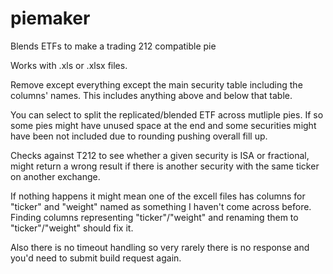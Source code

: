 # piemaker
Blends ETFs to make a trading 212 compatible pie

Works with .xls or .xlsx files.

Remove except everything except the main security table including the columns' names.
This includes anything above and below that table.

You can select to split the replicated/blended ETF across mutliple pies.
If so some pies might have unused space at the end and some securities might have been not included due to rounding pushing overall fill up.

Checks against T212 to see whether a given security is ISA or fractional, might return a wrong result if there is another security with the same ticker on another exchange.

If nothing happens it might mean one of the excell files has columns for "ticker" and "weight" named as something I haven't come across before.
Finding columns representing "ticker"/"weight" and renaming them to "ticker"/"weight" should fix it.

Also there is no timeout handling so very rarely there is no response and you'd need to submit build request again.
